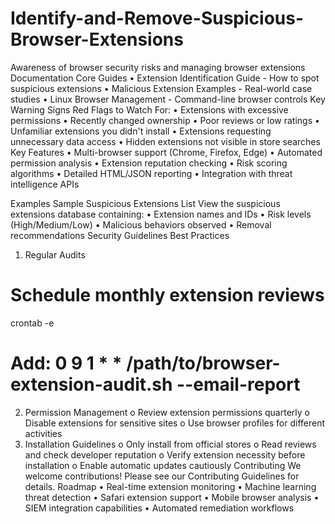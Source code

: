 # Identify-and-Remove-Suspicious-Browser-Extensions
Awareness of browser security risks and managing browser extensions
 Documentation
Core Guides
•	Extension Identification Guide - How to spot suspicious extensions
•	Malicious Extension Examples - Real-world case studies
•	Linux Browser Management - Command-line browser controls
Key Warning Signs
 Red Flags to Watch For:
•	Extensions with excessive permissions
•	Recently changed ownership
•	Poor reviews or low ratings
•	Unfamiliar extensions you didn't install
•	Extensions requesting unnecessary data access
•	Hidden extensions not visible in store searches
Key Features
•	 Multi-browser support (Chrome, Firefox, Edge)
•	 Automated permission analysis
•	 Extension reputation checking
•	 Risk scoring algorithms
•	 Detailed HTML/JSON reporting
•	 Integration with threat intelligence APIs




 Examples
Sample Suspicious Extensions List
View the suspicious extensions database containing:
•	Extension names and IDs
•	Risk levels (High/Medium/Low)
•	Malicious behaviors observed
•	Removal recommendations
 Security Guidelines
Best Practices
1.	Regular Audits
# Schedule monthly extension reviews
crontab -e
# Add: 0 9 1 * * /path/to/browser-extension-audit.sh --email-report

2.	Permission Management
o	Review extension permissions quarterly
o	Disable extensions for sensitive sites
o	Use browser profiles for different activities
3.	Installation Guidelines
o	Only install from official stores
o	Read reviews and check developer reputation
o	Verify extension necessity before installation
o	Enable automatic updates cautiously
 Contributing
We welcome contributions! Please see our Contributing Guidelines for details.
 Roadmap
•	Real-time extension monitoring
•	Machine learning threat detection
•	Safari extension support
•	 Mobile browser analysis
•	 SIEM integration capabilities
•	 Automated remediation workflows

